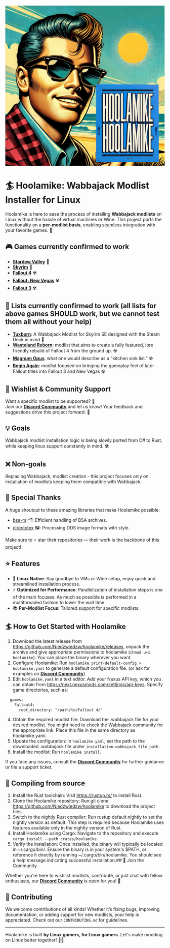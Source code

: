 ![**Hoolamike**](./media/hoolamike-logo.png)

# 🏄 Hoolamike: Wabbajack Modlist Installer for Linux 

Hoolamike is here to ease the process of installing **Wabbajack modlists** on Linux without the hassle of virtual machines or Wine. This project ports the functionality on a **per-modlist basis**, enabling seamless integration with your favorite games. 🌟
## 🎮 Games currently confirmed to work
- [**Stardew Valley**](https://store.steampowered.com/app/413150/Stardew_Valley/) 🥕  
- [**Skyrim**](https://store.steampowered.com/app/489830/The_Elder_Scrolls_V_Skyrim_Special_Edition/) 🐉 
- [**Fallout 4**](https://store.steampowered.com/app/377160/Fallout_4/) ☢️  
- [**Fallout: New Vegas**](https://store.steampowered.com/app/22380/Fallout_New_Vegas/) ☢️  
- [**Fallout 3**](https://store.steampowered.com/app/22300/Fallout_3/) ☢️  

## 🚀 Lists currently confirmed to work (all lists for above games SHOULD work, but we cannot test them all without your help)
- [**Tuxborn**](https://github.com/Omni-guides/Tuxborn): A Wabbajack Modlist for Skyrim SE designed with the Steam Deck in mind 🐉  
- [**Wasteland Reborn**](https://github.com/Camora0/Wasteland-Reborn): modlist that aims to create a fully featured, lore friendly rebuild of Fallout 4 from the ground up.  ☢️  
- [**Magnum Opus**](https://github.com/LivelyDismay/magnum-opus): what one would describe as a "kitchen sink list." ☢️  
- [**Begin Again**](https://www.nexusmods.com/newvegas/mods/79547): modlist focused on bringing the gameplay feel of later Fallout titles into Fallout 3 and New Vegas ☢️  

## 🔮 Wishlist & Community Support

Want a specific modlist to be supported? 🤔  
Join our **[Discord Community](https://discord.gg/xYHjpKX3YP)** and let us know! Your feedback and suggestions drive this project forward. 💬

## 💡 Goals

Wabbajack modlist installation logic is being slowly ported from C# to Rust, while keeping linux support constantly in mind.  🛠️
## ❌ Non-goals 
Replacing Wabbajack, modlist creation - this project focuses only on installation of modlists keeping them compatible with Wabbajack.

## 🙏 Special Thanks

A huge shoutout to these amazing libraries that make Hoolamike possible:

- [bsa-rs](https://github.com/Ryan-rsm-McKenzie/bsa-rs) 🗂️: Efficient handling of BSA archives.
- [directxtex](https://github.com/Ryan-rsm-McKenzie/directxtex-rs) 🖼️: Processing DDS image formats with style.

Make sure to ⭐ star their repositories — their work is the backbone of this project!

## ⭐ Features

- 🐧 **Linux Native**: Say goodbye to VMs or Wine setup, enjoy quick and streamlined installation process.  
- ⚡ **Optimized for Performance**: Parallelization of installation steps is one of the main focuses. As much as possible is performed in a multithreaded fashion to lower the wait time.
- 📚 **Per-Modlist Focus**: Tailored support for specific modlists.  

## 🏄 How to Get Started with Hoolamike
1. Download the latest release from https://github.com/Niedzwiedzw/hoolamike/releases, unpack the archive and give appropriate permissions to hoolamike (`chmod u+x hoolamike`). You can place the binary wherever you want.
2. Configure Hoolamike:
    Run `hoolamike print-default-config > hoolamike.yaml` to generate a default configuration file. (or ask for examples on **[Discord Community](https://discord.gg/xYHjpKX3YP)**)
3. Edit `hoolamike.yaml` in a text editor. Add your Nexus API key, which you can obtain from https://next.nexusmods.com/settings/api-keys.
    Specify game directories, such as:
```
  games:
    Fallout4:
      root_directory: "/path/to/Fallout 4/"
```
4. Obtain the required modlist file: Download the <modlist-name>.wabbajack file for your desired modlist. You might need to check the Wabbajack community for the appropriate link. Place this file in the same directory as hoolamike.yaml.
5. Update the configuration: In `hoolamike.yaml`, set the path to the downloaded .wabbajack file under `installation.wabbajack_file_path`.
6. Install the modlist: Run `hoolamike install`. 

If you face any issues, consult the **[Discord Community](https://discord.gg/xYHjpKX3YP)** for further guidance or file a support ticket.

## 🚧 Compiling from source
1. Install the Rust toolchain: Visit https://rustup.rs/ to install Rust.
2. Clone the Hoolamike repository: Run git clone https://github.com/Niedzwiedzw/hoolamike to download the project files.
3. Switch to the nightly Rust compiler: Run rustup default nightly to set the nightly version as default. This step is required because Hoolamike uses features available only in the nightly version of Rust.
4. Install Hoolamike using Cargo: Navigate to the repository and execute `cargo install --path crates/hoolamike`.
5. Verify the installation: Once installed, the binary will typically be located in ~/.cargo/bin/. Ensure the binary is in your system's $PATH, or reference it directly by running ~/.cargo/bin/hoolamike. You should see a help message indicating successful installation.## 💬 Join the Community

Whether you're here to wishlist modlists, contribute, or just chat with fellow enthusiasts, our **[Discord Community](https://discord.gg/xYHjpKX3YP)** is open for you! 🎉

## 🌟 Contributing

We welcome contributions of all kinds! Whether it’s fixing bugs, improving documentation, or adding support for new modlists, your help is appreciated. Check out our `CONTRIBUTING.md` for guidelines.

---

Hoolamike is built **by Linux gamers, for Linux gamers**. Let's make modding on Linux better together! 🐧✨
